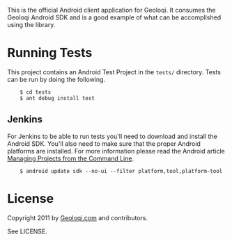 This is the official Android client application for Geoloqi. It consumes
the Geoloqi Android SDK and is a good example of what can be accomplished
using the library.

Running Tests
=============
This project contains an Android Test Project in the `tests/` directory. Tests
can be run by doing the following.

```
    $ cd tests
    $ ant debug install test
```

Jenkins
-------
For Jenkins to be able to run tests you'll need to download and install
the Android SDK. You'll also need to make sure that the proper Android
platforms are installed. For more information please read the
Android article [Managing Projects from the Command Line][android-managing-projects].

```
    $ android update sdk --no-ui --filter platform,tool,platform-tool
```

License
=======
Copyright 2011 by [Geoloqi.com][geoloqi-site] and contributors.

See LICENSE.

[geoloqi-site]: https://geoloqi.com/
[geoloqi-dev-site]: https://developers.geoloqi.com/
[android-managing-projects]: http://developer.android.com/guide/developing/projects/projects-cmdline.html
